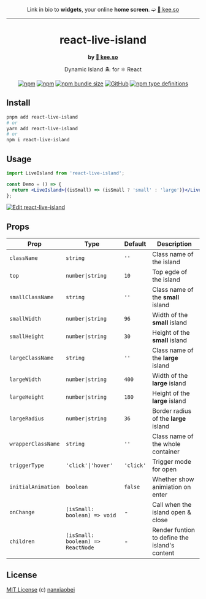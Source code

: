 <div align="center">

Link in bio to **widgets**,
your online **home screen**. ➫ [🔗 kee.so](https://kee.so/)

</div>

---

<div align="center">

# react-live-island

**by [🐤 kee.so](https://kee.so/)**

Dynamic Island 🏝 for ⚛️ React

[![npm](https://img.shields.io/npm/v/react-live-island.svg?style=flat-square)](https://www.npmjs.com/package/react-live-island)
[![npm](https://img.shields.io/npm/dt/react-live-island?style=flat-square)](https://www.npmtrends.com/react-live-island)
[![npm bundle size](https://img.shields.io/bundlephobia/minzip/react-live-island?style=flat-square)](https://bundlephobia.com/result?p=react-live-island)
[![GitHub](https://img.shields.io/github/license/nanxiaobei/react-live-island?style=flat-square)](https://github.com/nanxiaobei/react-live-island/blob/main/LICENSE)
[![npm type definitions](https://img.shields.io/npm/types/typescript?style=flat-square)](https://github.com/nanxiaobei/react-live-island/blob/main/src/types.ts)

</div>

## Install

```sh
pnpm add react-live-island
# or
yarn add react-live-island
# or
npm i react-live-island
```

## Usage

```jsx
import LiveIsland from 'react-live-island';

const Demo = () => {
  return <LiveIsland>{(isSmall) => (isSmall ? 'small' : 'large')}</LiveIsland>;
};
```

[![Edit react-live-island](https://codesandbox.io/static/img/play-codesandbox.svg)](https://codesandbox.io/s/react-live-island-dzkl96?fontsize=14&hidenavigation=1&theme=dark)

## Props

| Prop               | Type                              | Default   | Description                                   |
| ------------------ | --------------------------------- | --------- | --------------------------------------------- |
| `className`        | `string`                          | `''`      | Class name of the island                      |
| `top`              | `number\|string`                  | `10`      | Top egde of the island                        |
| `smallClassName`   | `string`                          | `''`      | Class name of the **small** island            |
| `smallWidth`       | `number\|string`                  | `96`      | Width of the **small** island                 |
| `smallHeight`      | `number\|string`                  | `30`      | Height of the **small** island                |
| `largeClassName`   | `string`                          | `''`      | Class name of the **large** island            |
| `largeWidth`       | `number\|string`                  | `400`     | Width of the **large** island                 |
| `largeHeight`      | `number\|string`                  | `180`     | Height of the **large** island                |
| `largeRadius`      | `number\|string`                  | `36`      | Border radius of the **large** island         |
| `wrapperClassName` | `string`                          | `''`      | Class name of the whole container             |
| `triggerType`      | `'click'\|'hover'`                | `'click'` | Trigger mode for open                         |
| `initialAnimation` | `boolean`                         | `false`   | Whether show animiation on enter              |
| `onChange`         | `(isSmall: boolean) => void`      | -         | Call when the island open & close             |
| `children`         | `(isSmall: boolean) => ReactNode` | -         | Render funtion to define the island's content |

## License

[MIT License](https://github.com/nanxiaobei/react-live-island/blob/main/LICENSE) (c) [nanxiaobei](https://lee.so/)
